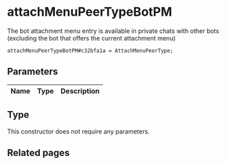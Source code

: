 # attachMenuPeerTypeBotPM
The bot attachment menu entry is available in private chats with other bots (excluding the bot that offers the current attachment menu)

```
attachMenuPeerTypeBotPM#c32bfa1a = AttachMenuPeerType;
```

## Parameters
| Name | Type | Description |
| ---- | :----: | ----------- |


## Type
This constructor does not require any parameters.

## Related pages
